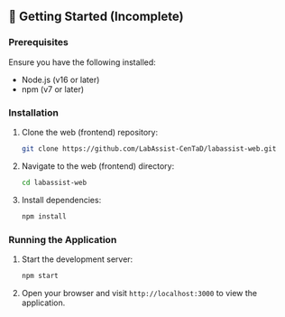 ## 🚀 Getting Started (Incomplete)

### Prerequisites

Ensure you have the following installed:

- Node.js (v16 or later)
- npm (v7 or later)

### Installation

1. Clone the web (frontend) repository:
   ```bash
   git clone https://github.com/LabAssist-CenTaD/labassist-web.git
   ```

2. Navigate to the web (frontend) directory:
   ```bash
   cd labassist-web
   ```

3. Install dependencies:
   ```bash
   npm install
   ```

### Running the Application

1. Start the development server:
   ```bash
   npm start
   ```

2. Open your browser and visit `http://localhost:3000` to view the application.
